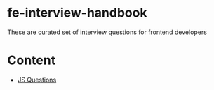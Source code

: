 # fe-interview-handbook
These are curated set of interview questions for frontend developers
# Content

 - [JS Questions](https://github.com/aravindanil816git/fe-interview-handbook/blob/main/JS%20Questions.md)
